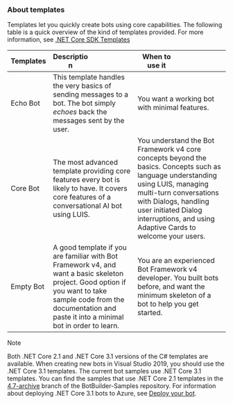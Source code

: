 ### About templates

<!-- Added templates info and link -->

Templates let you quickly create bots using core capabilities. The following table is a quick overview of the kind of templates provided. For more information, see [.NET Core SDK Templates](https://github.com/microsoft/BotBuilder-Samples/tree/master/generators/dotnet-templates#net-core-sdk-templates)

|Templates|<div style="width:45%">Description</div>|<div style="width:45%">When to use it</div>|
|----------|----------|---------|
|Echo Bot|This template handles the very basics of sending messages to a bot. The bot simply *echoes* back the messages sent by the user.| You want a working bot with minimal features.|
|Core Bot|The most advanced template providing core features every bot is likely to have. It covers core features of a conversational AI bot using LUIS.|You understand the Bot Framework v4 core concepts beyond the basics. Concepts such as language understanding using LUIS, managing multi-turn conversations with Dialogs, handling user initiated Dialog interruptions, and using Adaptive Cards to welcome your users.|
|Empty Bot|A good template if you are familiar with Bot Framework v4, and want a basic skeleton project. Good option if you want to take sample code from the documentation and paste it into a minimal bot in order to learn.|You are an experienced Bot Framework v4 developer. You built bots before, and want the minimum skeleton of a bot to help you get started.|

> [!NOTE]
> Both .NET Core 2.1 and .NET Core 3.1 versions of the C# templates are available.
> When creating new bots in Visual Studio 2019, you should use the .NET Core 3.1 templates.
> The current bot samples use .NET Core 3.1 templates. You can find the samples that use .NET Core 2.1 templates in the [4.7-archive](https://github.com/microsoft/BotBuilder-Samples/tree/4.7-archive/samples/csharp_dotnetcore) branch of the BotBuilder-Samples repository.
> For information about deploying .NET Core 3.1 bots to Azure, see [Deploy your bot](~/bot-builder-deploy-az-cli.md).
